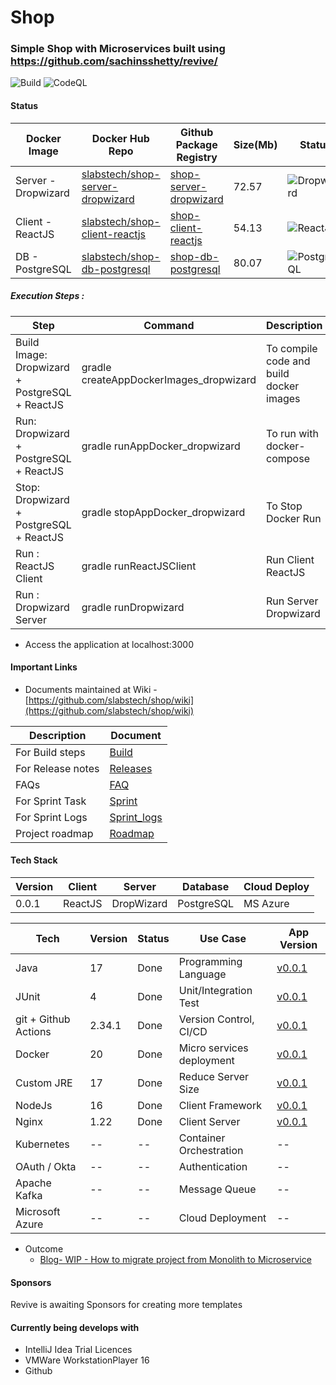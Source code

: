 # Shop

###  Simple Shop with Microservices built using https://github.com/sachinsshetty/revive/


![Build](https://github.com/slabstech/shop/actions/workflows/all_branch.yml/badge.svg)
![CodeQL](https://github.com/slabstech/shop/actions/workflows/codeql-analysis.yml/badge.svg)

#### Status

| Docker Image        | Docker Hub Repo                                                                                 | Github Package Registry                                                                           |     Size(Mb)                                       | Status                                                                                                               |
|---------------------|-------------------------------------------------------------------------------------------------|---------------------------------------------------------------------------------------------------|-----------------------------------------------------------------------|----------------------------------------------------------------------------------------------------------------------|
| Server - Dropwizard | [slabstech/shop-server-dropwizard](https://hub.docker.com/r/slabstech/shop-server-dropwizard) | [shop-server-dropwizard](https://github.com/slabstech/shop/pkgs/container/shop-server-dropwizard) |72.57    | ![Dropwizard](https://github.com/slabstech/shop/actions/workflows/push_docker_server_dropwizard.yml/badge.svg) |
| Client - ReactJS    | [slabstech/shop-client-reactjs](https://hub.docker.com/r/slabstech/shop-client-reactjs)       | [shop-client-reactjs](https://github.com/slabstech/shop/pkgs/container/shop-client-reactjs)       |54.13    | ![ReactJS](https://github.com/slabstech/shop/actions/workflows/push_docker_client_reactjs.yml/badge.svg)       |
| DB - PostgreSQL     | [slabstech/shop-db-postgresql](https://hub.docker.com/r/slabstech/shop-db-postgresql)         | [shop-db-postgresql](https://github.com/slabstech/shop/pkgs/container/shop-db-postgresql)         |80.07    | ![PostgreSQL](https://github.com/slabstech/shop/actions/workflows/push_docker_db_postgresql.yml/badge.svg)           |



##### Execution Steps :
| Step                                           | Command                            | Description                             |
|------------------------------------------------|------------------------------------|-----------------------------------------|
| Build Image: Dropwizard + PostgreSQL + ReactJS | gradle createAppDockerImages_dropwizard | To compile code and build docker images |
| Run: Dropwizard + PostgreSQL + ReactJS         | gradle runAppDocker_dropwizard  | To run with docker-compose              |
| Stop: Dropwizard + PostgreSQL + ReactJS        | gradle stopAppDocker_dropwizard | To Stop Docker Run                      |
| Run : ReactJS Client                           | gradle runReactJSClient         | Run Client ReactJS                      |
| Run : Dropwizard Server                        | gradle runDropwizard      | Run Server Dropwizard                   |

* Access the application at localhost:3000


#### Important Links
* Documents maintained at Wiki - [https://github.com/slabstech/shop/wiki](https://github.com/slabstech/shop/wiki)

| Description       | Document                                                                |
|-------------------|-------------------------------------------------------------------------|
| For Build steps   | [Build](https://github.com/slabstech/shop/wiki/Build)             |
| For Release notes | [Releases](https://github.com/slabstech/shop/wiki/Release)        |
| FAQs              | [FAQ](https://github.com/slabstech/shop/wiki/Project-Demo-Revive) |
| For Sprint Task   | [Sprint](https://github.com/slabstech/shop/wiki/Sprint)           |
| For Sprint Logs   | [Sprint_logs](https://github.com/slabstech/shop/wiki/Sprint-Logs) |
| Project roadmap   | [Roadmap](https://github.com/slabstech/shop/projects/1)           |


#### Tech Stack

| Version | Client  | Server     | Database   | Cloud Deploy | 
|---------|---------|------------|------------|--------------|
| 0.0.1   | ReactJS | DropWizard | PostgreSQL | MS Azure   |


| Tech                 | Version | Status  | Use Case                  | App Version                                                           |
|----------------------|---------|---------|---------------------------|-----------------------------------------------------------------------|
| Java                 | 17      | Done    | Programming Language      | [v0.0.1](https://github.com/slabstech/shop/releases/tag/v0.0.1) |
| JUnit                | 4       | Done    | Unit/Integration Test     | [v0.0.1](https://github.com/slabstech/shop/releases/tag/v0.0.1) |
| git + Github Actions | 2.34.1  | Done    | Version Control, CI/CD    | [v0.0.1](https://github.com/slabstech/shop/releases/tag/v0.0.1) |
| Docker               | 20      | Done    | Micro services deployment | [v0.0.1](https://github.com/slabstech/shop/releases/tag/v0.0.1) |
| Custom JRE           | 17      | Done    | Reduce Server Size        | [v0.0.1](https://github.com/slabstech/shop/releases/tag/v0.0.1) |
| NodeJs               | 16      | Done    | Client Framework          | [v0.0.1](https://github.com/slabstech/shop/releases/tag/v0.0.1) |
| Nginx                | 1.22    | Done    | Client Server             | [v0.0.1](https://github.com/slabstech/shop/releases/tag/v0.0.1) |
| Kubernetes           | --      | --      | Container Orchestration   | --                                                                    |
| OAuth / Okta         | --      | --      | Authentication            | --                                                                    |
| Apache Kafka         | --      | --      | Message Queue             | --                                                                    |
| Microsoft Azure      | --      | --      | Cloud Deployment          | --                                                                    |


* Outcome
  * [Blog- WIP - How to migrate project from Monolith to Microservice](https://slabstech.github.io/blog/monolith-microservice/)

#### Sponsors


Revive is awaiting Sponsors for creating more templates


#### Currently being develops with 

* IntelliJ Idea Trial Licences
* VMWare WorkstationPlayer 16
* Github
